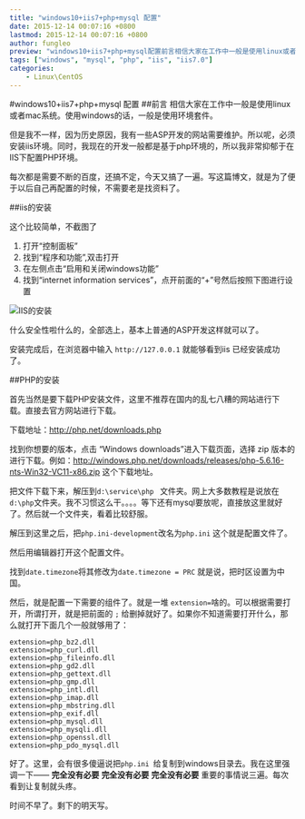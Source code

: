 ```yaml
---
title: "windows10+iis7+php+mysql 配置"
date: 2015-12-14 00:07:16 +0800
lastmod: 2015-12-14 00:07:16 +0800
author: fungleo
preview: "windows10+iis7+php+mysql配置前言相信大家在工作中一般是使用linux或者mac系统。使用windows的话，一般是使用环境套件。但是我不一样，因为历史原因，我有一些ASP开发的网站需要维护。所以呢，必须安装iis环境。同时，我现在的开发一般都是基于php环境的，所以我非常抑郁于在IIS下配置PHP环境。每次都是需要不断的百度，还搞不定，今天又搞了一遍。写这篇博文，就是为了便"
tags: ["windows", "mysql", "php", "iis", "iis7.0"]
categories:
    - Linux\CentOS
---
```


#windows10+iis7+php+mysql 配置
##前言
相信大家在工作中一般是使用linux或者mac系统。使用windows的话，一般是使用环境套件。

但是我不一样，因为历史原因，我有一些ASP开发的网站需要维护。所以呢，必须安装iis环境。同时，我现在的开发一般都是基于php环境的，所以我非常抑郁于在IIS下配置PHP环境。

每次都是需要不断的百度，还搞不定，今天又搞了一遍。写这篇博文，就是为了便于以后自己再配置的时候，不需要老是找资料了。

##iis的安装

这个比较简单，不截图了

1. 打开“控制面板”
2. 找到“程序和功能”,双击打开
3. 在左侧点击“启用和关闭windows功能”
4. 找到“internet information services”，点开前面的“+”号然后按照下图进行设置

![IIS的安装](http://img.blog.csdn.net/20151213235310423)

什么安全性啦什么的，全部选上，基本上普通的ASP开发这样就可以了。


安装完成后，在浏览器中输入 `http://127.0.0.1` 就能够看到iis 已经安装成功了。

##PHP的安装

首先当然是要下载PHP安装文件，这里不推荐在国内的乱七八糟的网站进行下载。直接去官方网站进行下载。

下载地址：http://php.net/downloads.php

找到你想要的版本，点击 “Windows downloads”进入下载页面，选择 zip 版本的进行下载。例如：http://windows.php.net/downloads/releases/php-5.6.16-nts-Win32-VC11-x86.zip 这个下载地址。

把文件下载下来，解压到`d:\service\php ` 文件夹。网上大多数教程是说放在`d:\php`文件夹。我不习惯这么干。。。。等下还有mysql要放呢，直接放这里就好了。然后就一个文件夹，看着比较舒服。

解压到这里之后，把`php.ini-development`改名为`php.ini` 这个就是配置文件了。

然后用编辑器打开这个配置文件。

找到`date.timezone`将其修改为`date.timezone = PRC` 就是说，把时区设置为中国。

然后，就是配置一下需要的组件了。就是一堆 `extension=`啥的。可以根据需要打开，所谓打开，就是把前面的 `;` 给删掉就好了。如果你不知道需要打开什么，那么就打开下面几个一般就够用了：

```
extension=php_bz2.dll
extension=php_curl.dll
extension=php_fileinfo.dll
extension=php_gd2.dll
extension=php_gettext.dll
extension=php_gmp.dll
extension=php_intl.dll
extension=php_imap.dll
extension=php_mbstring.dll
extension=php_exif.dll
extension=php_mysql.dll
extension=php_mysqli.dll
extension=php_openssl.dll
extension=php_pdo_mysql.dll
```
好了。这里，会有很多傻逼说把`php.ini `给复制到windows目录去。我在这里强调一下——
**完全没有必要**
**完全没有必要**
**完全没有必要**
重要的事情说三遍。每次看到让复制就头疼。

时间不早了。剩下的明天写。